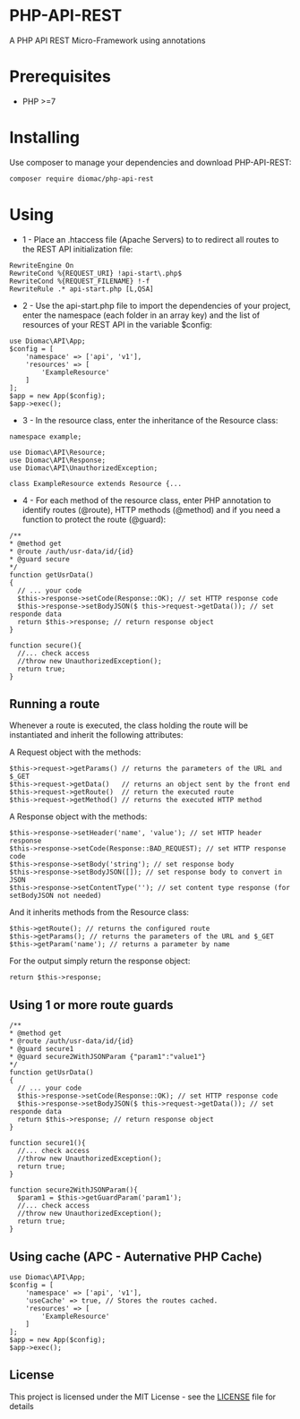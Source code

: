 PHP-API-REST
============
A PHP API REST Micro-Framework using annotations

Prerequisites
=============

* PHP >=7

Installing
==========
Use composer to manage your dependencies and download PHP-API-REST:

```bash
composer require diomac/php-api-rest
```
Using
=====
* 1 - Place an .htaccess file (Apache Servers) to to redirect all routes to the REST API initialization file:
```
RewriteEngine On
RewriteCond %{REQUEST_URI} !api-start\.php$
RewriteCond %{REQUEST_FILENAME} !-f
RewriteRule .* api-start.php [L,QSA]
```

* 2 - Use the api-start.php file to import the dependencies of your project, enter the namespace (each folder in an array key) and the list of resources of your REST API in the variable $config:
```
use Diomac\API\App;
$config = [
    'namespace' => ['api', 'v1'],
    'resources' => [
        'ExampleResource'
    ]
];
$app = new App($config);
$app->exec();
```

* 3 - In the resource class, enter the inheritance of the Resource class:
```
namespace example;

use Diomac\API\Resource;
use Diomac\API\Response;
use Diomac\API\UnauthorizedException;

class ExampleResource extends Resource {...
```

* 4 - For each method of the resource class, enter PHP annotation to identify routes (@route), HTTP methods (@method) and if you need a function to protect the route (@guard):
```
/**
* @method get
* @route /auth/usr-data/id/{id}
* @guard secure
*/
function getUsrData()
{
  // ... your code
  $this->response->setCode(Response::OK); // set HTTP response code
  $this->response->setBodyJSON($ this->request->getData()); // set responde data
  return $this->response; // return response object
}

function secure(){
  //... check access
  //throw new UnauthorizedException();
  return true;
}
```
## Running a route

Whenever a route is executed, the class holding the route will be instantiated and inherit the following attributes:

A Request object with the methods:
```
$this->request->getParams() // returns the parameters of the URL and $_GET
$this->request->getData()   // returns an object sent by the front end
$this->request->getRoute()  // return the executed route
$this->request->getMethod() // returns the executed HTTP method
```
A Response object with the methods:
```
$this->response->setHeader('name', 'value'); // set HTTP header response
$this->response->setCode(Response::BAD_REQUEST); // set HTTP response code
$this->response->setBody('string'); // set response body
$this->response->setBodyJSON([]); // set response body to convert in JSON
$this->response->setContentType(''); // set content type response (for setBodyJSON not needed)
```
And it inherits methods from the Resource class:
```
$this->getRoute(); // returns the configured route
$this->getParams(); // returns the parameters of the URL and $_GET
$this->getParam('name'); // returns a parameter by name
```
For the output simply return the response object:
```
return $this->response;
```
## Using 1 or more route guards
```
/**
* @method get
* @route /auth/usr-data/id/{id}
* @guard secure1
* @guard secure2WithJSONParam {"param1":"value1"}
*/
function getUsrData()
{
  // ... your code
  $this->response->setCode(Response::OK); // set HTTP response code
  $this->response->setBodyJSON($ this->request->getData()); // set responde data
  return $this->response; // return response object
}

function secure1(){
  //... check access
  //throw new UnauthorizedException();
  return true;
}

function secure2WithJSONParam(){
  $param1 = $this->getGuardParam('param1');
  //... check access
  //throw new UnauthorizedException();
  return true;
}
```
## Using cache (APC - Auternative PHP Cache)
```
use Diomac\API\App;
$config = [
    'namespace' => ['api', 'v1'],
    'useCache' => true, // Stores the routes cached.
    'resources' => [
        'ExampleResource'
    ]
];
$app = new App($config);
$app->exec();
```
## License

This project is licensed under the MIT License - see the [LICENSE](LICENSE) file for details

        

